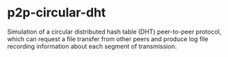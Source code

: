 # p2p-circular-dht
Simulation of a circular distributed hash table (DHT) peer-to-peer protocol, which can request a file transfer from other peers and produce log file recording information about each segment of transmission.
